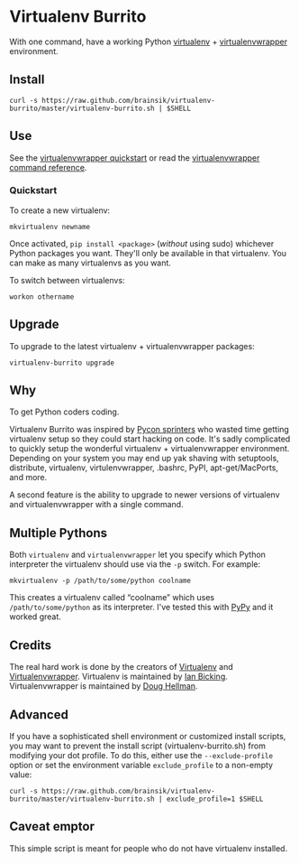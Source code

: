 # Virtualenv Burrito #

With one command, have a working Python [virtualenv](http://pypi.python.org/pypi/virtualenv) +
[virtualenvwrapper](http://pypi.python.org/pypi/virtualenvwrapper)
environment.

## Install ##

    curl -s https://raw.github.com/brainsik/virtualenv-burrito/master/virtualenv-burrito.sh | $SHELL

## Use

See the
[virtualenvwrapper quickstart](http://www.doughellmann.com/docs/virtualenvwrapper/install.html#quick-start)
or read the
[virtualenvwrapper command reference](http://www.doughellmann.com/docs/virtualenvwrapper/command_ref.html).

### Quickstart ###

To create a new virtualenv:

    mkvirtualenv newname

Once activated, `pip install <package>` (_without_ using sudo) whichever Python
packages you want. They'll only be available in that virtualenv. You can make
as many virtualenvs as you want.

To switch between virtualenvs:

    workon othername

## Upgrade ##

To upgrade to the latest virtualenv + virtualenvwrapper packages:

    virtualenv-burrito upgrade

## Why ##

To get Python coders coding.

Virtualenv Burrito was inspired by
[Pycon sprinters](http://us.pycon.org/2011/sprints/) who wasted time getting
virtualenv setup so they could start hacking on code. It's sadly
complicated to quickly setup the wonderful virtualenv + virtualenvwrapper
environment. Depending on your system you may end up yak shaving with
setuptools, distribute, virtualenv, virtulenvwrapper, .bashrc, PyPI,
apt-get/MacPorts, and more.

A second feature is the ability to upgrade to newer versions of virtualenv and
virtualenvwrapper with a single command.

## Multiple Pythons ##

Both `virtualenv` and `virtualenvwrapper` let you specify which Python interpreter
the virtualenv should use via the `-p` switch. For example:

    mkvirtualenv -p /path/to/some/python coolname

This creates a virtualenv called “coolname” which uses `/path/to/some/python`
as its interpreter. I've tested this with [PyPy](http://pypy.org/) and it
worked great.

## Credits ##

The real hard work is done by the creators of
[Virtualenv](http://www.virtualenv.org/) and
[Virtualenvwrapper](http://www.doughellmann.com/projects/virtualenvwrapper/).
Virtualenv is maintained by [Ian Bicking](http://ianbicking.org/).
Virtualenvwrapper is maintained by [Doug Hellman](http://www.doughellmann.com/).

## Advanced ##

If you have a sophisticated shell environment or customized install scripts,
you may want to prevent the install script (virtualenv-burrito.sh) from
modifying your dot profile. To do this, either use the `--exclude-profile`
option or set the environment variable `exclude_profile` to a non-empty value:

    curl -s https://raw.github.com/brainsik/virtualenv-burrito/master/virtualenv-burrito.sh | exclude_profile=1 $SHELL

## Caveat emptor ##

This simple script is meant for people who do not have virtualenv installed.
